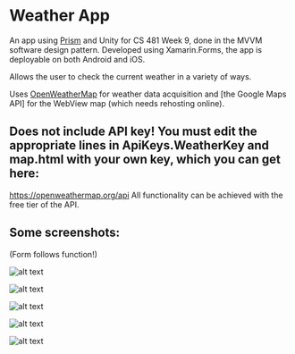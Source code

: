 # Weather App
An app using [Prism](https://github.com/PrismLibrary/Prism) and Unity for CS 481 Week 9, done in the MVVM software design pattern. Developed using Xamarin.Forms, the app is deployable on both Android and iOS.

Allows the user to check the current weather in a variety of ways. 

Uses [OpenWeatherMap](https://openweathermap.org/api) for weather data acquisition and [the Google Maps API] for the WebView map (which needs rehosting online).

## Does not include API key! You must edit the appropriate lines in ApiKeys.WeatherKey and map.html with your own key, which you can get here:
https://openweathermap.org/api 
All functionality can be achieved with the free tier of the API. 

## Some screenshots:
(Form follows function!)

![alt text](https://github.com/shafergrytness/Weather-App/tree/master/Screenshots/MainPage.png "Main page")

![alt text](https://github.com/shafergrytness/Weather-App/tree/master/Screenshots/SearchBName.png "Search by Name")

![alt text](https://github.com/shafergrytness/Weather-App/tree/master/Screenshots/MoreInfo.png "More Info")

![alt text](https://github.com/shafergrytness/Weather-App/tree/master/Screenshots/Map.png "Map")

![alt text](https://github.com/shafergrytness/Weather-App/tree/master/Screenshots/ZipCode.png "Zip Code")
